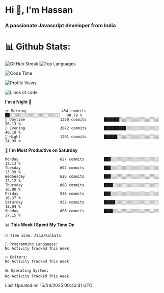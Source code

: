 # Hi 👋, I'm Hassan
### A passionate Javascript developer from India


# 📊 Github Stats:
![GitHub Streak](https://github-readme-streak-stats.herokuapp.com/?user=codeblooded47&theme=dracula&hide_border=false)
![Top Languages](https://github-readme-stats.vercel.app/api/top-langs/?username=codeblooded47&layout=compact&theme=dracula)



<!--START_SECTION:waka-->
![Code Time](http://img.shields.io/badge/Code%20Time-883%20hrs%201%20min-blue)

![Profile Views](http://img.shields.io/badge/Profile%20Views-0-blue)

![Lines of code](https://img.shields.io/badge/From%20Hello%20World%20I%27ve%20Written-23.9%20million%20lines%20of%20code-blue)

**I'm a Night 🦉** 

```text
🌞 Morning                454 commits         ██░░░░░░░░░░░░░░░░░░░░░░░   08.79 % 
🌆 Daytime                1350 commits        ███████░░░░░░░░░░░░░░░░░░   26.13 % 
🌃 Evening                2072 commits        ██████████░░░░░░░░░░░░░░░   40.10 % 
🌙 Night                  1291 commits        ██████░░░░░░░░░░░░░░░░░░░   24.99 % 
```
📅 **I'm Most Productive on Saturday** 

```text
Monday                   627 commits         ███░░░░░░░░░░░░░░░░░░░░░░   12.13 % 
Tuesday                  692 commits         ███░░░░░░░░░░░░░░░░░░░░░░   13.39 % 
Wednesday                626 commits         ███░░░░░░░░░░░░░░░░░░░░░░   12.12 % 
Thursday                 868 commits         ████░░░░░░░░░░░░░░░░░░░░░   16.80 % 
Friday                   536 commits         ███░░░░░░░░░░░░░░░░░░░░░░   10.37 % 
Saturday                 932 commits         █████░░░░░░░░░░░░░░░░░░░░   18.04 % 
Sunday                   886 commits         ████░░░░░░░░░░░░░░░░░░░░░   17.15 % 
```


📊 **This Week I Spent My Time On** 

```text
🕑︎ Time Zone: Asia/Kolkata

💬 Programming Languages: 
No Activity Tracked This Week

🔥 Editors: 
No Activity Tracked This Week

💻 Operating System: 
No Activity Tracked This Week
```


 Last Updated on 15/04/2025 00:43:41 UTC
<!--END_SECTION:waka-->


